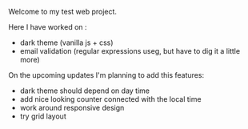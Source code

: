 Welcome to my test web project. 

Here I have worked on :
- dark theme (vanilla js + css)
- email validation (regular expressions useg, but have to dig it a little more)

On the upcoming updates  I'm planning to add this features:
- dark theme should depend on day time
- add nice looking counter connected with the local time
- work around responsive design
- try grid layout

